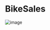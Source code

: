 # BikeSales
![image](https://github.com/snurekop/BikeSales/assets/58341635/a0f43a1d-45a3-4aed-821f-0864b6ec5dd5)
